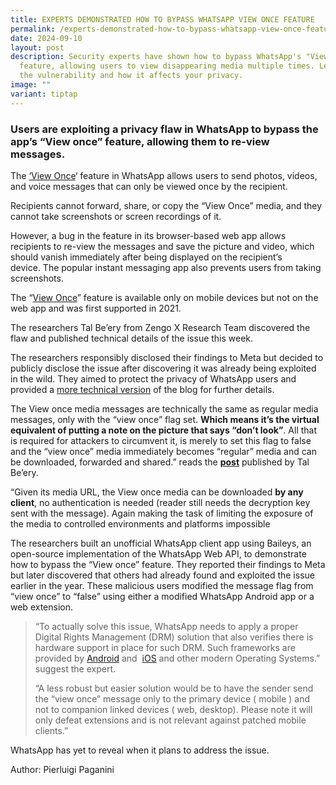 ```yaml
---
title: EXPERTS DEMONSTRATED HOW TO BYPASS WHATSAPP VIEW ONCE FEATURE
permalink: /experts-demonstrated-how-to-bypass-whatsapp-view-once-feature/
date: 2024-09-10
layout: post
description: Security experts have shown how to bypass WhatsApp's "View Once"
  feature, allowing users to view disappearing media multiple times. Learn about
  the vulnerability and how it affects your privacy.
image: ""
variant: tiptap
---
```

<h3><strong>Users are exploiting a privacy flaw in WhatsApp to bypass the app’s “View once” feature, allowing them to re-view messages.</strong></h3>
<p>The <a href="https://faq.whatsapp.com/578442220724722/?cms_platform=android" rel="noopener noreferrer nofollow" target="_blank">‘View Once</a>‘
feature in WhatsApp allows users to send photos, videos, and voice messages
that can only be viewed once by the recipient.</p>
<p>Recipients cannot forward, share, or copy the “View Once” media, and they
cannot take screenshots or screen recordings of it.</p>
<p>However, a bug in the feature in its browser-based web app allows recipients
to re-view the messages and save the picture and video, which should vanish
immediately after being displayed on the recipient’s device.&nbsp;The popular
instant messaging app also prevents users from taking screenshots.&nbsp;</p>
<p>The “<a href="https://faq.whatsapp.com/578442220724722/?cms_platform=android" rel="noopener noreferrer nofollow" target="_blank">View Once</a>”
feature is available only on mobile devices but not on the web app and
was first supported in 2021.&nbsp;</p>
<p>The researchers Tal Be’ery from Zengo X Research Team discovered the flaw
and published technical details of the issue this week.</p>
<p>The researchers responsibly disclosed their findings to Meta but decided
to publicly disclose the issue after discovering it was already being exploited
in the wild. They aimed to protect the privacy of WhatsApp users and provided
a <a href="https://medium.com/@TalBeerySec/once-and-forever-whatsapps-view-once-functionality-is-broken-302a508390b0" rel="noopener noreferrer nofollow" target="_blank">more technical version</a> of
the blog for further details.</p>
<p>The View once media messages are technically the same as regular media
messages, only with the “view once” flag set.&nbsp;<strong>Which means it’s the virtual equivalent of putting a note on the picture that says “don’t look”</strong>.
All that is required for attackers to circumvent it, is merely to set this
flag to false and the “view once” media immediately becomes “regular” media
and can be downloaded, forwarded and shared.” reads the <strong><a href="https://zengo.com/whatsapps-view-once-privacy-issue/" rel="noopener noreferrer nofollow" target="_blank">post</a></strong> published
by Tal Be’ery.</p>
<p>“Given its media URL, the View once media can be downloaded&nbsp;<strong>by any client</strong>,
no authentication is needed (reader still needs the decryption key sent
with the message). Again making the task of limiting the exposure of the
media to controlled environments and platforms impossible&nbsp;</p>
<p></p>
<p>The researchers built an unofficial WhatsApp client app using Baileys,
an open-source implementation of the WhatsApp Web API, to demonstrate how
to bypass the “View once” feature. They reported their findings to Meta
but later discovered that others had already found and exploited the issue
earlier in the year. These malicious users modified the message flag from
“view once” to “false” using either a modified WhatsApp Android app or
a web extension.</p>
<p></p>
<blockquote>
<p>“To actually solve this issue, WhatsApp needs to apply a proper Digital
Rights Management (DRM) solution that also verifies there is hardware support
in place for such DRM. Such frameworks are provided by&nbsp;<a href="https://source.android.com/docs/core/media/drm" rel="noreferrer noopener" target="_blank">Android</a>&nbsp;and&nbsp;
<a href="https://developer.apple.com/streaming/fps/" rel="noreferrer noopener" target="_blank">iOS</a>&nbsp;and other modern Operating Systems.” suggest the expert.</p>
<p>“A less robust but easier solution would be to have the sender send the
“view once” message only to the primary device ( mobile ) and not to companion
linked devices ( web, desktop). Please note it will only defeat extensions
and is not relevant against patched mobile clients.”</p>
</blockquote>
<p>WhatsApp has yet to reveal when it plans to address the issue.</p>
<p></p>
<p>Author: Pierluigi Paganini</p>